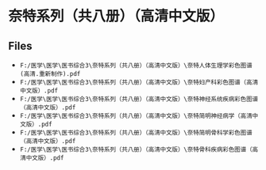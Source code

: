 # 奈特系列（共八册）（高清中文版）

## Files

- `F:/医学\医学\医书综合3\奈特系列（共八册）（高清中文版）\奈特人体生理学彩色图谱(高清.重新制作).pdf`
- `F:/医学\医学\医书综合3\奈特系列（共八册）（高清中文版）\奈特妇产科彩色图谱（高清中文版）.pdf`
- `F:/医学\医学\医书综合3\奈特系列（共八册）（高清中文版）\奈特神经系统疾病彩色图谱（高清中文版）.pdf`
- `F:/医学\医学\医书综合3\奈特系列（共八册）（高清中文版）\奈特简明神经病学（高清中文版）.pdf`
- `F:/医学\医学\医书综合3\奈特系列（共八册）（高清中文版）\奈特简明骨科学彩色图谱（高清中文版）.pdf`
- `F:/医学\医学\医书综合3\奈特系列（共八册）（高清中文版）\奈特骨科疾病彩色图谱（高清中文版）.pdf`

